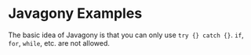 # Javagony Examples

The basic idea of Javagony is that you can only use `try {} catch {}`. `if`, `for`, `while`, etc.
are not allowed.
